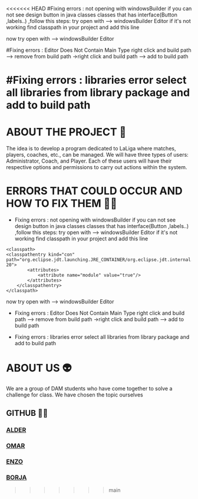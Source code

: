 <<<<<<< HEAD
#Fixing errors : not opening with windowsBuilder
if you can not  see design button in java classes classes that has interface(Button ,labels..) ,follow this steps:
try open with --> windowsBuilder Editor
if it's not working 
find classpath in your project and add this line

<classpath>
<classpathentry kind="con" path="org.eclipse.jdt.launching.JRE_CONTAINER/org.eclipse.jdt.internal.debug.ui.launcher.StandardVMType/JavaSE-20">
		<attributes>
			<attribute name="module" value="true"/>
		</attributes>
	</classpathentry>
</classpath>

now try open with --> windowsBuilder Editor

#Fixing errors : Editor Does Not Contain Main Type
right click and build path --> remove from build path ->right click and build path --> add to build path 

#Fixing errors : libraries error
select all libraries from library package and add to build path
=======
# ABOUT THE PROJECT 🚀
The idea is to develop a program dedicated to LaLiga where matches, players, coaches, etc., can be managed. We will have three types of users: Administrator, Coach, and Player. Each of these users will have their respective options and permissions to carry out actions within the system.




# ERRORS THAT COULD OCCUR AND HOW TO FIX THEM 🧑‍🔧

- Fixing errors : not opening with windowsBuilder
if you can not  see design button in java classes classes that has interface(Button ,labels..) ,follow this steps:
try open with --> windowsBuilder Editor
if it's not working 
find classpath in your project and add this line
```
<classpath>
<classpathentry kind="con" path="org.eclipse.jdt.launching.JRE_CONTAINER/org.eclipse.jdt.internal.debug.ui.launcher.StandardVMType/JavaSE-20">
		<attributes>
			<attribute name="module" value="true"/>
		</attributes>
	</classpathentry>
</classpath>
```
now try open with --> windowsBuilder Editor

- Fixing errors : Editor Does Not Contain Main Type
right click and build path --> remove from build path ->right click and build path --> add to build path 

- Fixing errors : libraries error
select all libraries from library package and add to build path

# ABOUT US 👽
We are a group of DAM students who have come together to solve a challenge for class. We have chosen the topic ourselves

## GITHUB 👨‍💻
### [ALDER](https://github.com/Alderoto16)
### [OMAR](https://github.com/8xbit)
### [ENZO](https://github.com/ebenitz18)
### [BORJA](https://github.com/Borja03)
>>>>>>> main
